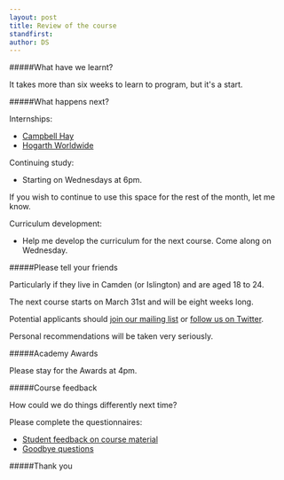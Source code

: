 ```yaml
---
layout: post
title: Review of the course
standfirst: 
author: DS
---
```


#####What have we learnt?

It takes more than six weeks to learn to program, but it's a start.

#####What happens next?

Internships:

* [Campbell Hay](http://campbellhay.com/)
* [Hogarth Worldwide](http://www.hogarthww.com/)

Continuing study:

* Starting on Wednesdays at 6pm.

If you wish to continue to use this space for the rest of the month, let me know.

Curriculum development:

* Help me develop the curriculum for the next course. Come along on Wednesday.

#####Please tell your friends

Particularly if they live in Camden (or Islington) and are aged 18 to 24.

The next course starts on March 31st and will be eight weeks long.

Potential applicants should <a href="mailto:collective-academy+subscribe@googlegroups.com" target="_blank">join our mailing list</a> or [follow us on Twitter](https://twitter.com/selforganising). 

Personal recommendations will be taken very seriously.

#####Academy Awards

Please stay for the Awards at 4pm.

#####Course feedback

How could we do things differently next time?

Please complete the questionnaires:

* [Student feedback on course material](https://docs.google.com/forms/d/1Dvlk9h8OrfxKEO9D5huhVwYT93RaL3ZOei_E_ODffSM/viewform)
* [Goodbye questions](https://docs.google.com/forms/d/1ZCWL3wohV4SuXvPf4REuNwjPsjRTsSEO7w2lQIcFh7k/viewform)

#####Thank you


